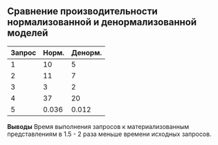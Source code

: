 ## Сравнение производительности нормализованной и денормализованной моделей ##
   
|Запрос|Норм. |Денорм.  |
|------|------|---------|
|  1   |10    | 5      |
|  2   |11    | 7      |
|  3   |3     | 2       |
|  4   |37    | 20      |
|  5   |0.036 | 0.012   |

**Выводы**
Время выполнения запросов к материализованным представлениям в 1.5 - 2 раза меньше времени исходных запросов.
